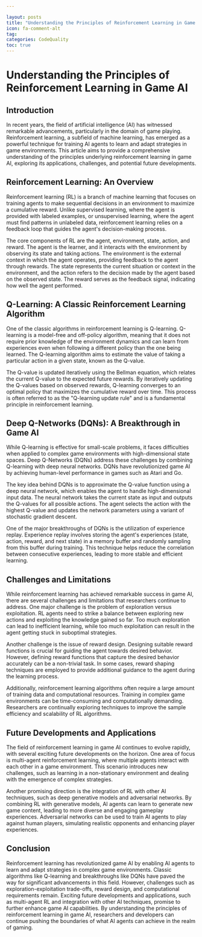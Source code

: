 ```yaml
---

layout: posts
title: "Understanding the Principles of Reinforcement Learning in Game AI"
icon: fa-comment-alt
tag:      
categories: CodeQuality
toc: true
---
```




# Understanding the Principles of Reinforcement Learning in Game AI

## Introduction

In recent years, the field of artificial intelligence (AI) has witnessed remarkable advancements, particularly in the domain of game playing. Reinforcement learning, a subfield of machine learning, has emerged as a powerful technique for training AI agents to learn and adapt strategies in game environments. This article aims to provide a comprehensive understanding of the principles underlying reinforcement learning in game AI, exploring its applications, challenges, and potential future developments. 

## Reinforcement Learning: An Overview

Reinforcement learning (RL) is a branch of machine learning that focuses on training agents to make sequential decisions in an environment to maximize a cumulative reward. Unlike supervised learning, where the agent is provided with labeled examples, or unsupervised learning, where the agent must find patterns in unlabeled data, reinforcement learning relies on a feedback loop that guides the agent's decision-making process.

The core components of RL are the agent, environment, state, action, and reward. The agent is the learner, and it interacts with the environment by observing its state and taking actions. The environment is the external context in which the agent operates, providing feedback to the agent through rewards. The state represents the current situation or context in the environment, and the action refers to the decision made by the agent based on the observed state. The reward serves as the feedback signal, indicating how well the agent performed.

## Q-Learning: A Classic Reinforcement Learning Algorithm

One of the classic algorithms in reinforcement learning is Q-learning. Q-learning is a model-free and off-policy algorithm, meaning that it does not require prior knowledge of the environment dynamics and can learn from experiences even when following a different policy than the one being learned. The Q-learning algorithm aims to estimate the value of taking a particular action in a given state, known as the Q-value.

The Q-value is updated iteratively using the Bellman equation, which relates the current Q-value to the expected future rewards. By iteratively updating the Q-values based on observed rewards, Q-learning converges to an optimal policy that maximizes the cumulative reward over time. This process is often referred to as the "Q-learning update rule" and is a fundamental principle in reinforcement learning.

## Deep Q-Networks (DQNs): A Breakthrough in Game AI

While Q-learning is effective for small-scale problems, it faces difficulties when applied to complex game environments with high-dimensional state spaces. Deep Q-Networks (DQNs) address these challenges by combining Q-learning with deep neural networks. DQNs have revolutionized game AI by achieving human-level performance in games such as Atari and Go.

The key idea behind DQNs is to approximate the Q-value function using a deep neural network, which enables the agent to handle high-dimensional input data. The neural network takes the current state as input and outputs the Q-values for all possible actions. The agent selects the action with the highest Q-value and updates the network parameters using a variant of stochastic gradient descent.

One of the major breakthroughs of DQNs is the utilization of experience replay. Experience replay involves storing the agent's experiences (state, action, reward, and next state) in a memory buffer and randomly sampling from this buffer during training. This technique helps reduce the correlation between consecutive experiences, leading to more stable and efficient learning.

## Challenges and Limitations

While reinforcement learning has achieved remarkable success in game AI, there are several challenges and limitations that researchers continue to address. One major challenge is the problem of exploration versus exploitation. RL agents need to strike a balance between exploring new actions and exploiting the knowledge gained so far. Too much exploration can lead to inefficient learning, while too much exploitation can result in the agent getting stuck in suboptimal strategies.

Another challenge is the issue of reward design. Designing suitable reward functions is crucial for guiding the agent towards desired behavior. However, defining reward functions that capture the desired behavior accurately can be a non-trivial task. In some cases, reward shaping techniques are employed to provide additional guidance to the agent during the learning process.

Additionally, reinforcement learning algorithms often require a large amount of training data and computational resources. Training in complex game environments can be time-consuming and computationally demanding. Researchers are continually exploring techniques to improve the sample efficiency and scalability of RL algorithms.

## Future Developments and Applications

The field of reinforcement learning in game AI continues to evolve rapidly, with several exciting future developments on the horizon. One area of focus is multi-agent reinforcement learning, where multiple agents interact with each other in a game environment. This scenario introduces new challenges, such as learning in a non-stationary environment and dealing with the emergence of complex strategies.

Another promising direction is the integration of RL with other AI techniques, such as deep generative models and adversarial networks. By combining RL with generative models, AI agents can learn to generate new game content, leading to more diverse and engaging gameplay experiences. Adversarial networks can be used to train AI agents to play against human players, simulating realistic opponents and enhancing player experiences.

## Conclusion

Reinforcement learning has revolutionized game AI by enabling AI agents to learn and adapt strategies in complex game environments. Classic algorithms like Q-learning and breakthroughs like DQNs have paved the way for significant advancements in this field. However, challenges such as exploration-exploitation trade-offs, reward design, and computational requirements remain. Exciting future developments and applications, such as multi-agent RL and integration with other AI techniques, promise to further enhance game AI capabilities. By understanding the principles of reinforcement learning in game AI, researchers and developers can continue pushing the boundaries of what AI agents can achieve in the realm of gaming.